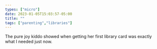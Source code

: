 ```yaml
---
types: ["micro"]
date: 2023-01-05T15:03:57-05:00
title: ""
tags: ["parenting","libraries"]
---
```

The pure joy kiddo showed when getting her first library card was exactly what I needed just now.
